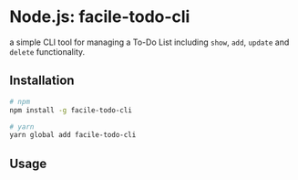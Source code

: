 # Node.js: facile-todo-cli
a simple CLI tool for managing a To-Do List including <code>show</code>, <code>add</code>, <code>update</code> and <code>delete</code> functionality.

## Installation
```bash
# npm
npm install -g facile-todo-cli

# yarn
yarn global add facile-todo-cli
```

## Usage
